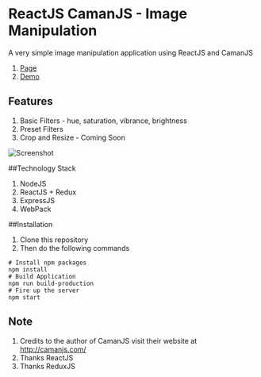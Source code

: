 # ReactJS CamanJS - Image Manipulation
A very simple image manipulation application using ReactJS and CamanJS

1. [Page](http://johndavedecano.github.io/ReactJS-Redux-CamanJS-Image-Manipulation)
2. [Demo](http://johndavedecano.github.io/ReactJS-Redux-CamanJS-Image-Manipulation/demo)

## Features
1. Basic Filters - hue, saturation, vibrance, brightness
2. Preset Filters
3. Crop and Resize - Coming Soon

![Screenshot](https://raw.githubusercontent.com/johndavedecano/ReactJS-Redux-CamanJS-Image-Manipulation/master/screenshot.png)

##Technology Stack
1. NodeJS
2. ReactJS + Redux
3. ExpressJS
4. WebPack

##Installation
  1. Clone this repository
  2. Then do the following commands

```
# Install npm packages
npm install
# Build Application
npm run build-production
# Fire up the server
npm start
```

## Note
1. Credits to the author of CamanJS visit their website at http://camanjs.com/
2. Thanks ReactJS 
3. Thanks ReduxJS
